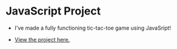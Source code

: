 # JavaScript Project

+ I've made a fully functioning tic-tac-toe game using JavaSript!
 
- [View the project here.](https://github.com/NabillaAizuddin/JavaScript-Project/blob/32f8dd24a10e2c01b957911fd652799901af49e4/project/tic-tac-toe.js)
